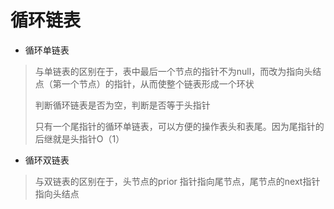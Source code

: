 # 循环链表

- 循环单链表

> 与单链表的区别在于，表中最后一个节点的指针不为null，而改为指向头结点（第一个节点）的指针，从而使整个链表形成一个环状
>
> 判断循环链表是否为空，判断是否等于头指针
>
> 只有一个尾指针的循环单链表，可以方便的操作表头和表尾。因为尾指针的后继就是头指针O（1）

- 循环双链表

> 与双链表的区别在于，头节点的prior 指针指向尾节点，尾节点的next指针指向头结点